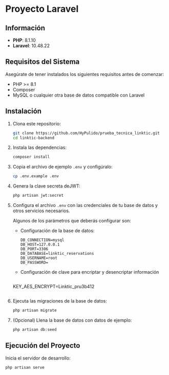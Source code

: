 # Proyecto Laravel

## Información

- **PHP**: 8.1.10
- **Laravel**: 10.48.22

## Requisitos del Sistema

Asegúrate de tener instalados los siguientes requisitos antes de comenzar:

- PHP >= 8.1
- Composer
- MySQL o cualquier otra base de datos compatible con Laravel

## Instalación

1. Clona este repositorio:

    ```bash
    git clone https://github.com/HyPulido/prueba_tecnica_linktic.git
    cd linktic-backend
    ```

2. Instala las dependencias:

    ```bash
    composer install
    ```

3. Copia el archivo de ejemplo `.env` y configúralo:

    ```bash
    cp .env.example .env
    ```

4. Genera la clave secreta deJWT:

    ```bash
    php artisan jwt:secret
    ```

5. Configura el archivo `.env` con las credenciales de tu base de datos y otros servicios necesarios.

   Algunos de los parámetros que deberás configurar son:
   - Configuración de la base de datos:
     ```env
     DB_CONNECTION=mysql
     DB_HOST=127.0.0.1
     DB_PORT=3306
     DB_DATABASE=linktic_reservations
     DB_USERNAME=root
     DB_PASSWORD=
     ```
   - Configuración de clave para encriptar y desencriptar información
     ```env
    KEY_AES_ENCRYPT=Linktic_pru3b412
     ```

6. Ejecuta las migraciones de la base de datos:

    ```bash
    php artisan migrate
    ```

7. (Opcional) Llena la base de datos con datos de ejemplo:

    ```bash
    php artisan db:seed
    ```

## Ejecución del Proyecto

Inicia el servidor de desarrollo:

```bash
php artisan serve